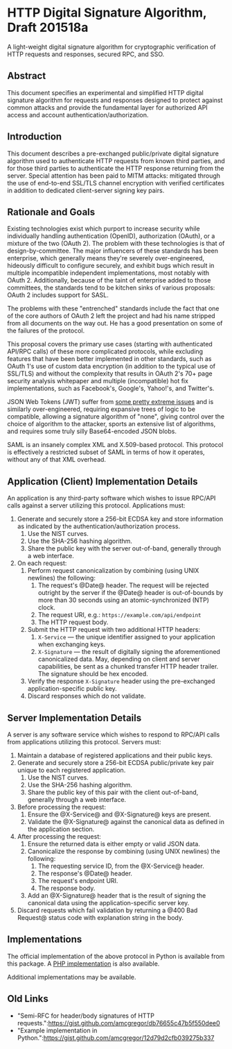 # HTTP Digital Signature Algorithm, Draft 201518a

A light-weight digital signature algorithm for cryptographic verification of HTTP requests and responses, secured RPC, and SSO.


## Abstract

This document specifies an experimental and simplified HTTP digital signature algorithm for requests and responses designed to protect against common attacks and provide the fundamental layer for authorized API access and account authentication/authorization.


## Introduction

This document describes a pre-exchanged public/private digital signature algorithm used to authenticate HTTP requests from known third parties, and for those third parties to authenticate the HTTP response returning from the server.  Special attention has been paid to MITM attacks: mitigated through the use of end-to-end SSL/TLS channel encryption with verified certificates in addition to dedicated client-server signing key pairs.


## Rationale and Goals

Existing technologies exist which purport to increase security while individually handling authentication (OpenID), authorization (OAuth), or a mixture of the two (OAuth 2).  The problem with these technologies is that of design-by-committee.  The major influencers of these standards has been enterprise, which generally means they're severely over-engineered, hideously difficult to configure securely, and exhibit bugs which result in multiple incompatible independent implementations, most notably with OAuth 2.  Additionally, because of the taint of enterprise added to those committees, the standards tend to be kitchen sinks of various proposals: OAuth 2 includes support for SASL.

The problems with these "entrenched" standards include the fact that one of the core authors of OAuth 2 left the project and had his name stripped from all documents on the way out.  He has a good presentation on some of the failures of the protocol.

This proposal covers the primary use cases (starting with authenticated API/RPC calls) of these more complicated protocols, while excluding features that have been better implemented in other standards, such as OAuth 1's use of custom data encryption (in addition to the typical use of SSL/TLS) and without the complexity that results in OAuth 2's 70+ page security analysis whitepaper and multiple (incompatible) hot fix implementations, such as Facebook's, Google's, Yahoo!'s, and Twitter's.

JSON Web Tokens (JWT) suffer from [some pretty extreme issues](https://auth0.com/blog/2015/03/31/critical-vulnerabilities-in-json-web-token-libraries/) and is similarly over-engineered, requiring expansive trees of logic to be compatible, allowing a signature algorithm of "none", giving control over the choice of algorithm to the attacker, sports an extensive list of algorithms, and requires some truly silly Base64-encoded JSON blobs.

SAML is an insanely complex XML and X.509-based protocol.  This protocol is effectively a restricted subset of SAML in terms of how it operates, without any of that XML overhead.


## Application (Client) Implementation Details

An application is any third-party software which wishes to issue RPC/API calls against a server utilizing this protocol.  Applications must:

1. Generate and securely store a 256-bit ECDSA key and store information as indicated by the authentication/authorization process.
   1. Use the NIST curves.
   2. Use the SHA-256 hashing algorithm.
   3. Share the public key with the server out-of-band, generally through a web interface.
2. On each request:
   1. Perform request canonicalization by combining (using UNIX newlines) the following:
      1. The request's @Date@ header.  The request will be rejected outright by the server if the @Date@ header is out-of-bounds by more than 30 seconds using an atomic-synchronized (NTP) clock.
      2. The request URI, e.g.: `https://example.com/api/endpoint`
      3. The HTTP request body.
   2. Submit the HTTP request with two additional HTTP headers:
      1. `X-Service` — the unique identifier assigned to your application when exchanging keys.
      2. `X-Signature` — the result of digitally signing the aforementioned canonicalized data.  May, depending on client and server capabilities, be sent as a chunked transfer HTTP header trailer.  The signature should be hex encoded.
   3. Verify the response `X-Signature` header using the pre-exchanged application-specific public key.
   4. Discard responses which do not validate.


## Server Implementation Details

A server is any software service which wishes to respond to RPC/API calls from applications utilizing this protocol.  Servers must:

1. Maintain a database of registered applications and their public keys.
2. Generate and securely store a 256-bit ECDSA public/private key pair unique to each registered application.
   1. Use the NIST curves.
   2. Use the SHA-256 hashing algorithm.
   3. Share the public key of this pair with the client out-of-band, generally through a web interface.
3. Before processing the request:
   1. Ensure the @X-Service@ and @X-Signature@ keys are present.
   2. Validate the @X-Signature@ against the canonical data as defined in the application section.
4. After processing the request:
   1. Ensure the returned data is either empty or valid JSON data.
   2. Canonicalize the response by combining (using UNIX newlines) the following:
      1. The requesting service ID, from the @X-Service@ header.
      2. The response's @Date@ header.
      3. The request's endpoint URI.
      4. The response body.
   3. Add an @X-Signature@ header that is the result of signing the canonical data using the application-specific server key.
5. Discard requests which fail validation by returning a @400 Bad Request@ status code with explanation string in the body.


## Implementations

The official implementation of the above protocol in Python is available from this package.  A [PHP implementation](https://github.com/marrow/htdsa-php/) is also available.

Additional implementations may be available.


##  Old Links

* "Semi-RFC for header/body signatures of HTTP requests.":https://gist.github.com/amcgregor/db76655c47b5f550dee0
* "Example implementation in Python.":https://gist.github.com/amcgregor/12d79d2cfb039275b337
